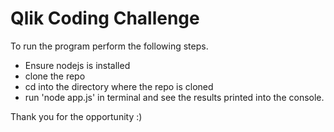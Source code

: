 # Qlik Coding Challenge
To run the program perform the following steps.

- Ensure nodejs is installed
- clone the repo
- cd into the directory where the repo is cloned
- run 'node app.js' in terminal and see the results printed into the console.

Thank you for the opportunity :)
